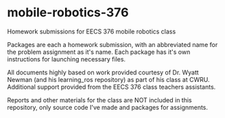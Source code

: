 # mobile-robotics-376
Homework submissions for EECS 376 mobile robotics class

Packages are each a homework submission, with an abbreviated name for the problem assignment as it's name.
Each package has it's own instructions for launching necessary files.

All documents highly based on work provided courtesy of Dr. Wyatt Newman (and his learning_ros repository) as part of his class at CWRU.
Additional support provided from the EECS 376 class teachers assistants.

Reports and other materials for the class are NOT included in this repository, only source code I've made and packages for assignments.
